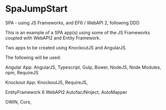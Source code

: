 # SpaJumpStart
SPA - using JS Frameworks, and EF6 / WebAPI 2, following DDD

This is an example of a SPA app(s) using some of the JS Frameworks coupled with WebAPI2 and Entity Framework.

Two apps to be created using KnockoutJS and AngularJS.

The following will be used:

Angular App:
AngularJS, Typescript, Gulp, Bower, NodeJS, Node Modules, npm, RequireJS

Knockout App:
KnockoutJS, RequireJS, 

EntityFramework 6
WebAPI2
Autofac/Ninject, 
AutoMapper

OWIN, Cors, 

